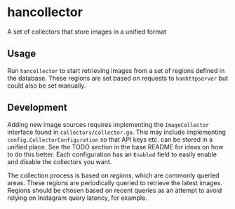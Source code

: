 # hancollector
A set of collectors that store images in a unified format

## Usage
Run `hancollector` to start retrieving images from a set of regions defined in the database.
These regions are set based on requests to `hanhttpserver` but could also be set manually.

## Development
Adding new image sources requires implementing the `ImageCollector` interface found in `collectors/collector.go`.
This may include implementing `config.CollectorConfiguration` so that API keys etc. can be stored in a unified place. See the TODO section in the base README for ideas on how to do this better. Each configuration has an `Enabled` field to easily enable and disable the collectors you want.

The collection process is based on *regions*, which are commonly queried areas. These regions are periodically queried to retrieve the latest images. Regions should be chosen based on recent queries as an attempt to avoid relying on Instagram query latency, for example.